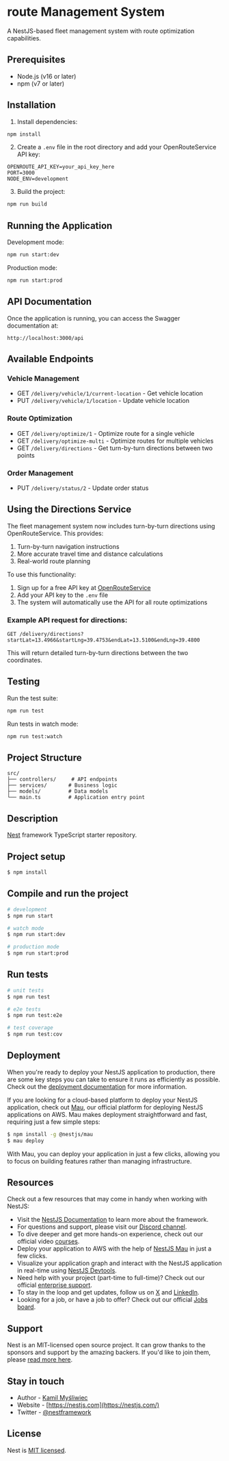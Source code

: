 # route Management System

A NestJS-based fleet management system with route optimization capabilities.

## Prerequisites

- Node.js (v16 or later)
- npm (v7 or later)

## Installation

1. Install dependencies:
```bash
npm install
```

2. Create a `.env` file in the root directory and add your OpenRouteService API key:
```
OPENROUTE_API_KEY=your_api_key_here
PORT=3000
NODE_ENV=development
```

3. Build the project:
```bash
npm run build
```

## Running the Application

Development mode:
```bash
npm run start:dev
```

Production mode:
```bash
npm run start:prod
```

## API Documentation

Once the application is running, you can access the Swagger documentation at:
```
http://localhost:3000/api
```

## Available Endpoints

### Vehicle Management
- GET `/delivery/vehicle/1/current-location` - Get vehicle location
- PUT `/delivery/vehicle/1/location` - Update vehicle location

### Route Optimization
- GET `/delivery/optimize/1` - Optimize route for a single vehicle
- GET `/delivery/optimize-multi` - Optimize routes for multiple vehicles
- GET `/delivery/directions` - Get turn-by-turn directions between two points

### Order Management
- PUT `/delivery/status/2` - Update order status

## Using the Directions Service

The fleet management system now includes turn-by-turn directions using OpenRouteService. This provides:

1. Turn-by-turn navigation instructions
2. More accurate travel time and distance calculations
3. Real-world route planning

To use this functionality:

1. Sign up for a free API key at [OpenRouteService](https://openrouteservice.org/)
2. Add your API key to the `.env` file
3. The system will automatically use the API for all route optimizations

### Example API request for directions:

```
GET /delivery/directions?startLat=13.4966&startLng=39.4753&endLat=13.5100&endLng=39.4800
```

This will return detailed turn-by-turn directions between the two coordinates.

## Testing

Run the test suite:
```bash
npm run test
```

Run tests in watch mode:
```bash
npm run test:watch
```

## Project Structure

```
src/
├── controllers/     # API endpoints
├── services/       # Business logic
├── models/         # Data models
└── main.ts         # Application entry point
```

## Description

[Nest](https://github.com/nestjs/nest) framework TypeScript starter repository.

## Project setup

```bash
$ npm install
```

## Compile and run the project

```bash
# development
$ npm run start

# watch mode
$ npm run start:dev

# production mode
$ npm run start:prod
```

## Run tests

```bash
# unit tests
$ npm run test

# e2e tests
$ npm run test:e2e

# test coverage
$ npm run test:cov
```

## Deployment

When you're ready to deploy your NestJS application to production, there are some key steps you can take to ensure it runs as efficiently as possible. Check out the [deployment documentation](https://docs.nestjs.com/deployment) for more information.

If you are looking for a cloud-based platform to deploy your NestJS application, check out [Mau](https://mau.nestjs.com), our official platform for deploying NestJS applications on AWS. Mau makes deployment straightforward and fast, requiring just a few simple steps:

```bash
$ npm install -g @nestjs/mau
$ mau deploy
```

With Mau, you can deploy your application in just a few clicks, allowing you to focus on building features rather than managing infrastructure.

## Resources

Check out a few resources that may come in handy when working with NestJS:

- Visit the [NestJS Documentation](https://docs.nestjs.com) to learn more about the framework.
- For questions and support, please visit our [Discord channel](https://discord.gg/G7Qnnhy).
- To dive deeper and get more hands-on experience, check out our official video [courses](https://courses.nestjs.com/).
- Deploy your application to AWS with the help of [NestJS Mau](https://mau.nestjs.com) in just a few clicks.
- Visualize your application graph and interact with the NestJS application in real-time using [NestJS Devtools](https://devtools.nestjs.com).
- Need help with your project (part-time to full-time)? Check out our official [enterprise support](https://enterprise.nestjs.com).
- To stay in the loop and get updates, follow us on [X](https://x.com/nestframework) and [LinkedIn](https://linkedin.com/company/nestjs).
- Looking for a job, or have a job to offer? Check out our official [Jobs board](https://jobs.nestjs.com).

## Support

Nest is an MIT-licensed open source project. It can grow thanks to the sponsors and support by the amazing backers. If you'd like to join them, please [read more here](https://docs.nestjs.com/support).

## Stay in touch

- Author - [Kamil Myśliwiec](https://twitter.com/kammysliwiec)
- Website - [https://nestjs.com](https://nestjs.com/)
- Twitter - [@nestframework](https://twitter.com/nestframework)

## License

Nest is [MIT licensed](https://github.com/nestjs/nest/blob/master/LICENSE).
